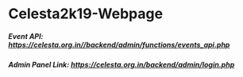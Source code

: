# Celesta2k19-Webpage

##### Event API: https://celesta.org.in//backend/admin/functions/events_api.php

##### Admin Panel Link: https://celesta.org.in/backend/admin/login.php
